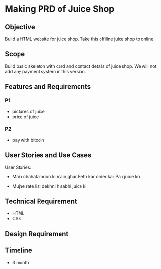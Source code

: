 # Making PRD of Juice Shop

## Objective

Build a HTML website for juice shop. Take this offiline juice shop to online.

## Scope
Build basic skeleton with card and contact details of juice shop.
We will not add any payment system in this version.

## Features and Requirements

### P1
- pictures of juice 
- price of juice

### P2
- pay with bitcoin

## User Stories and Use Cases

User Stories:
- Main chahata hoon ki main ghar Beth kar order kar Pau juice ko

- Mujhe rate list dekhni h sabhi juice ki

## Technical Requirement

- HTML
- CSS

## Design Requirement


## Timeline
- 3 month